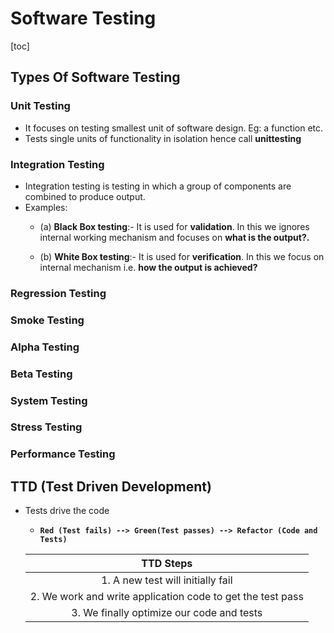 
# Software Testing

[toc]



## Types Of Software Testing

### Unit Testing

- It focuses on testing smallest unit of software design. Eg: a function etc.
- Tests single units of functionality in isolation hence call **unittesting**

### Integration Testing

- Integration testing is testing in which a group of components are combined to produce output.
- Examples:
   - (a) **Black Box testing**:- It is used for **validation**. 
     In this we ignores internal working mechanism and 
     focuses on **what is the output?.**

    - (b) **White Box testing**:- It is used for **verification**. 
      In this we focus on internal mechanism i.e.
      **how the output is achieved?**

### Regression Testing

### Smoke Testing

### Alpha Testing

### Beta Testing

### System Testing

### Stress Testing

### Performance Testing



## TTD (Test Driven Development)
- Tests drive the code
  
   - **`Red (Test fails) --> Green(Test passes) --> Refactor (Code and Tests)`**
   
   	
   
   |                         TTD Steps                          |
   | :--------------------------------------------------------: |
   |             1. A new test will initially fail              |
   | 2. We work and write application code to get the test pass |
   |         3. We finally optimize our code and tests          |
   
   
   
   
